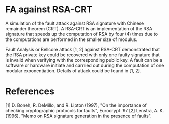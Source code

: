 # FA against RSA-CRT

A simulation of the fault attack against RSA signature with Chinese remainder theorem (CRT). A RSA-CRT is an implementation of the RSA signature that speeds up the computation of RSA by four (4) times due to the computations are performed in the smaller size of modulus. 

Fault Analysis or Bellcore attack [1, 2] against RSA-CRT demonstrated that the RSA private key could be recovered with only one faulty signature that is invalid when verifying with the corresponding public key. A fault can be a software or hardware initiate and carrried out during the computation of one modular exponentiation. Details of attack could be found in [1, 2].


# References
[1] D. Boneh, R. DeMillo, and R. Lipton (1997), "On the importance of checking cryptographic protocols for faults", Eurocrypt '97 
[2] Lenstra, A. K. (1996). "Memo on RSA signature generation in the presence of faults".
